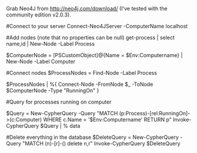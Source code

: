 Grab Neo4J from http://neo4j.com/download/ (I've tested with the community edition v2.0.3).

#Connect to your server
Connect-Neo4JServer -ComputerName localhost

#Add nodes (note that no properties can be null)
get-process | select name,id | New-Node -Label Process

$ComputerNode = [PSCustomObject]@{Name = $Env:Computername} | New-Node -Label Computer

#Connect nodes
$ProcessNodes = Find-Node -Label Process

$ProcessNodes | %{ Connect-Node -FromNode $_ -ToNode $ComputerNode -Type "RunningOn" }

#Query for processes running on computer

$Query = New-CypherQuery -Query "MATCH (p:Process)-[rel:RunningOn]->(c:Computer) WHERE c.Name = '$Env:Computername' RETURN p"
Invoke-CypherQuery $Query | % data

#Delete everything in the database
$DeleteQuery = New-CypherQuery -Query "MATCH (n)-[r]-() delete n,r"
Invoke-CypherQuery $DeleteQuery
